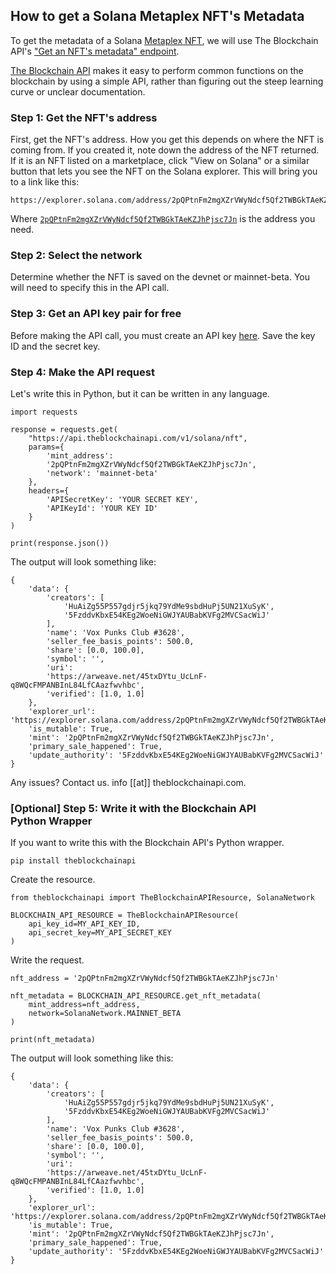 ## How to get a Solana Metaplex NFT's Metadata

To get the metadata of a Solana <a target="_blank" href="https://metaplex.com/">Metaplex NFT</a>, we will use The Blockchain API's <a target="_blank" href="https://docs.theblockchainapi.com/#operation/solanaGetNFT">"Get an NFT's metadata" endpoint</a>.

<a target="_blank" href="https://docs.theblockchainapi.com/">The Blockchain API</a> makes it easy to perform common functions on the blockchain by using a simple API, rather than figuring out the steep learning curve or unclear documentation.

### Step 1: Get the NFT's address

First, get the NFT's address. How you get this depends on where the NFT is coming from. If you created it, note down the address of the NFT returned. If it is an NFT listed on a marketplace, click "View on Solana" or a similar button that lets you see the NFT on the Solana explorer.
This will bring you to a link like this:

```
https://explorer.solana.com/address/2pQPtnFm2mgXZrVWyNdcf5Qf2TWBGkTAeKZJhPjsc7Jn
```

Where <a target="_blank" href="https://explorer.solana.com/address/2pQPtnFm2mgXZrVWyNdcf5Qf2TWBGkTAeKZJhPjsc7Jn">`2pQPtnFm2mgXZrVWyNdcf5Qf2TWBGkTAeKZJhPjsc7Jn`</a> is the address you need.

### Step 2: Select the network

Determine whether the NFT is saved on the devnet or mainnet-beta. You will need to specify this in the API call.

### Step 3: Get an API key pair for free

Before making the API call, you must create an API key <a target="_blank" href="https://dashboard.theblockchainapi.com/api-keys?blog=direct-get-nft-metadata">here</a>. Save the key ID and the secret key.

### Step 4: Make the API request

Let's write this in Python, but it can be written in any language.

```
import requests

response = requests.get(
    "https://api.theblockchainapi.com/v1/solana/nft",
    params={
        'mint_address':
        '2pQPtnFm2mgXZrVWyNdcf5Qf2TWBGkTAeKZJhPjsc7Jn',
        'network': 'mainnet-beta'
    },
    headers={
        'APISecretKey': 'YOUR SECRET KEY',
        'APIKeyId': 'YOUR KEY ID'
    }
)

print(response.json())
```
The output will look something like:
```
{
    'data': {
        'creators': [
            'HuAiZg55P557gdjr5jkq79YdMe9sbdHuPj5UN21XuSyK',
            '5FzddvKbxE54KEg2WoeNiGWJYAUBabKVFg2MVCSacWiJ'
        ],
        'name': 'Vox Punks Club #3628',
        'seller_fee_basis_points': 500.0,
        'share': [0.0, 100.0],
        'symbol': '',
        'uri':
        'https://arweave.net/45txDYtu_UcLnF-q8WQcFMPANBInL84LfCAazfwvhbc',
        'verified': [1.0, 1.0]
    },
    'explorer_url': 'https://explorer.solana.com/address/2pQPtnFm2mgXZrVWyNdcf5Qf2TWBGkTAeKZJhPjsc7Jn',
    'is_mutable': True,
    'mint': '2pQPtnFm2mgXZrVWyNdcf5Qf2TWBGkTAeKZJhPjsc7Jn',   
    'primary_sale_happened': True,
    'update_authority': '5FzddvKbxE54KEg2WoeNiGWJYAUBabKVFg2MVCSacWiJ'
}
```

Any issues? Contact us. info [[at]] theblockchainapi.com.

### [Optional] Step 5: Write it with the Blockchain API Python Wrapper

If you want to write this with the Blockchain API's Python wrapper.

```pip install theblockchainapi```

Create the resource.

```
from theblockchainapi import TheBlockchainAPIResource, SolanaNetwork

BLOCKCHAIN_API_RESOURCE = TheBlockchainAPIResource(
    api_key_id=MY_API_KEY_ID,
    api_secret_key=MY_API_SECRET_KEY
)
```

Write the request.

```
nft_address = '2pQPtnFm2mgXZrVWyNdcf5Qf2TWBGkTAeKZJhPjsc7Jn'

nft_metadata = BLOCKCHAIN_API_RESOURCE.get_nft_metadata(
    mint_address=nft_address,
    network=SolanaNetwork.MAINNET_BETA
)

print(nft_metadata)
```

The output will look something like this:

```
{
    'data': {
        'creators': [
            'HuAiZg55P557gdjr5jkq79YdMe9sbdHuPj5UN21XuSyK',
            '5FzddvKbxE54KEg2WoeNiGWJYAUBabKVFg2MVCSacWiJ'
        ],
        'name': 'Vox Punks Club #3628',
        'seller_fee_basis_points': 500.0,
        'share': [0.0, 100.0],
        'symbol': '',
        'uri':
        'https://arweave.net/45txDYtu_UcLnF-q8WQcFMPANBInL84LfCAazfwvhbc',
        'verified': [1.0, 1.0]
    },
    'explorer_url': 'https://explorer.solana.com/address/2pQPtnFm2mgXZrVWyNdcf5Qf2TWBGkTAeKZJhPjsc7Jn',
    'is_mutable': True,
    'mint': '2pQPtnFm2mgXZrVWyNdcf5Qf2TWBGkTAeKZJhPjsc7Jn',   
    'primary_sale_happened': True,
    'update_authority': '5FzddvKbxE54KEg2WoeNiGWJYAUBabKVFg2MVCSacWiJ'
}
```